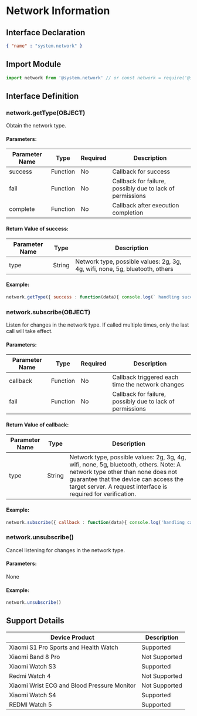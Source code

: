 <!-- 源地址: https://iot.mi.com/vela/quickapp/en/features/system/network.html -->

# Network Information

## Interface Declaration
```json
{ "name" : "system.network" }
```

## Import Module
```javascript
import network from '@system.network' // or const network = require('@system.network')
```

## Interface Definition

### network.getType(OBJECT)

Obtain the network type.

#### Parameters:

Parameter Name | Type | Required | Description  
---|:---:|---|---  
success | Function | No | Callback for success  
fail | Function | No | Callback for failure, possibly due to lack of permissions  
complete | Function | No | Callback after execution completion  
  
#### Return Value of success:

Parameter Name | Type | Description  
---|:---:|---  
type | String | Network type, possible values: 2g, 3g, 4g, wifi, none, 5g, bluetooth, others  
  
#### Example:
```javascript
network.getType({ success : function(data){ console.log(` handling success: ${ data.type } `)} })
```

### network.subscribe(OBJECT)

Listen for changes in the network type. If called multiple times, only the last call will take effect.

#### Parameters:

Parameter Name | Type | Required | Description  
---|:---:|---|---  
callback | Function | No | Callback triggered each time the network changes  
fail | Function | No | Callback for failure, possibly due to lack of permissions  
  
#### Return Value of callback:

Parameter Name | Type | Description  
---|:---:|---  
type | String | Network type, possible values: 2g, 3g, 4g, wifi, none, 5g, bluetooth, others. Note: A network type other than none does not guarantee that the device can access the target server. A request interface is required for verification.  
  
#### Example:
```javascript
network.subscribe({ callback : function(data){ console.log('handling callback')} })
```

### network.unsubscribe()

Cancel listening for changes in the network type.

#### Parameters:

None

#### Example:
```javascript
network.unsubscribe()
```

## Support Details

Device Product | Description  
---|---  
Xiaomi S1 Pro Sports and Health Watch | Supported  
Xiaomi Band 8 Pro | Not Supported  
Xiaomi Watch S3 | Supported  
Redmi Watch 4 | Not Supported  
Xiaomi Wrist ECG and Blood Pressure Monitor | Not Supported  
Xiaomi Watch S4 | Supported  
REDMI Watch 5 | Supported
